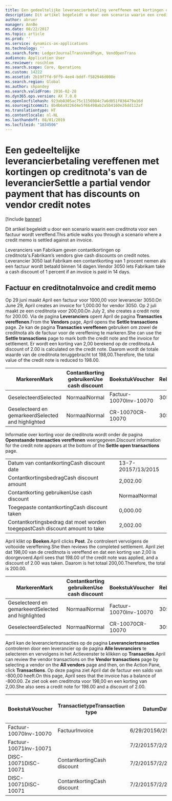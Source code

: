 ```yaml
---
title: Een gedeeltelijke leverancierbetaling vereffenen met kortingen op creditnota's van de leverancier
description: Dit artikel begeleidt u door een scenario waarin een creditnota voor een factuur wordt vereffend.
author: abruer
manager: AnnBe
ms.date: 08/22/2017
ms.topic: article
ms.prod: ''
ms.service: dynamics-ax-applications
ms.technology: ''
ms.search.form: LedgerJournalTransVendPaym, VendOpenTrans
audience: Application User
ms.reviewer: roschlom
ms.search.scope: Core, Operations
ms.custom: 14222
ms.assetid: 2b19f7fd-9ff9-4ee4-bddf-f582946d008e
ms.search.region: Global
ms.author: shpandey
ms.search.validFrom: 2016-02-28
ms.dyn365.ops.version: AX 7.0.0
ms.openlocfilehash: 923ab0305ac75c1156984c7a6d051f036479a16d
ms.sourcegitcommit: 8b4b6a9226d4e5f66498ab2a5b4160e26dd112af
ms.translationtype: HT
ms.contentlocale: nl-NL
ms.lasthandoff: 08/01/2019
ms.locfileid: "1834506"
---
```

# <a name="settle-a-partial-vendor-payment-that-has-discounts-on-vendor-credit-notes"></a><span data-ttu-id="4cf66-103">Een gedeeltelijke leverancierbetaling vereffenen met kortingen op creditnota's van de leverancier</span><span class="sxs-lookup"><span data-stu-id="4cf66-103">Settle a partial vendor payment that has discounts on vendor credit notes</span></span>

[!include [banner](../includes/banner.md)]

<span data-ttu-id="4cf66-104">Dit artikel begeleidt u door een scenario waarin een creditnota voor een factuur wordt vereffend.</span><span class="sxs-lookup"><span data-stu-id="4cf66-104">This article walks you through a scenario where a credit memo is settled against an invoice.</span></span>

<span data-ttu-id="4cf66-105">Leveranciers van Fabrikam geven contantkortingen op creditnota's.</span><span class="sxs-lookup"><span data-stu-id="4cf66-105">Fabrikam’s vendors give cash discounts on credit notes.</span></span> <span data-ttu-id="4cf66-106">Leverancier 3050 laat Fabrikam een contantkorting van 1 procent nemen als een factuur wordt betaald binnen 14 dagen.</span><span class="sxs-lookup"><span data-stu-id="4cf66-106">Vendor 3050 lets Fabrikam take a cash discount of 1 percent if an invoice is paid in 14 days.</span></span>

## <a name="invoice-and-credit-memo"></a><span data-ttu-id="4cf66-107">Factuur en creditnota</span><span class="sxs-lookup"><span data-stu-id="4cf66-107">Invoice and credit memo</span></span>
<span data-ttu-id="4cf66-108">Op 29 juni maakt April een factuur voor 1000,00 voor leverancier 3050.</span><span class="sxs-lookup"><span data-stu-id="4cf66-108">On June 29, April creates an invoice for 1,000.00 for vendor 3050.</span></span> <span data-ttu-id="4cf66-109">Op 2 juli maakt ze een creditnota voor 200,00.</span><span class="sxs-lookup"><span data-stu-id="4cf66-109">On July 2, she creates a credit note for 200.00.</span></span> <span data-ttu-id="4cf66-110">Via de pagina **Leveranciers** opent April de pagina **Transacties vereffenen**.</span><span class="sxs-lookup"><span data-stu-id="4cf66-110">From the **Vendors** page, April opens the **Settle transactions** page.</span></span> <span data-ttu-id="4cf66-111">Ze kan de pagina **Transacties vereffenen** gebruiken om zowel de creditnota als de factuur voor de vereffening te markeren.</span><span class="sxs-lookup"><span data-stu-id="4cf66-111">She can use the **Settle transactions** page to mark both the credit note and the invoice for settlement.</span></span> <span data-ttu-id="4cf66-112">Er wordt een korting van 2,00 berekend op de creditnota.</span><span class="sxs-lookup"><span data-stu-id="4cf66-112">A discount of 2.00 is calculated on the credit note.</span></span> <span data-ttu-id="4cf66-113">Daarom wordt de totale waarde van de creditnota teruggebracht tot 198,00.</span><span class="sxs-lookup"><span data-stu-id="4cf66-113">Therefore, the total value of the credit note is reduced to 198.00.</span></span>

| <span data-ttu-id="4cf66-114">Markeren</span><span class="sxs-lookup"><span data-stu-id="4cf66-114">Mark</span></span>                     | <span data-ttu-id="4cf66-115">Contantkorting gebruiken</span><span class="sxs-lookup"><span data-stu-id="4cf66-115">Use cash discount</span></span> | <span data-ttu-id="4cf66-116">Boekstuk</span><span class="sxs-lookup"><span data-stu-id="4cf66-116">Voucher</span></span>   | <span data-ttu-id="4cf66-117">Rekening</span><span class="sxs-lookup"><span data-stu-id="4cf66-117">Account</span></span> | <span data-ttu-id="4cf66-118">Datum</span><span class="sxs-lookup"><span data-stu-id="4cf66-118">Date</span></span>      | <span data-ttu-id="4cf66-119">Vervaldatum</span><span class="sxs-lookup"><span data-stu-id="4cf66-119">Due date</span></span>  | <span data-ttu-id="4cf66-120">Factuur</span><span class="sxs-lookup"><span data-stu-id="4cf66-120">Invoice</span></span> | <span data-ttu-id="4cf66-121">Bedrag in transactievaluta</span><span class="sxs-lookup"><span data-stu-id="4cf66-121">Amount in transaction currency</span></span> | <span data-ttu-id="4cf66-122">Valuta</span><span class="sxs-lookup"><span data-stu-id="4cf66-122">Currency</span></span> | <span data-ttu-id="4cf66-123">Bedrag om te vereffenen</span><span class="sxs-lookup"><span data-stu-id="4cf66-123">Amount to settle</span></span> |
|--------------------------|-------------------|-----------|---------|-----------|-----------|---------|--------------------------------|----------|------------------|
| <span data-ttu-id="4cf66-124">Geselecteerd</span><span class="sxs-lookup"><span data-stu-id="4cf66-124">Selected</span></span>                 | <span data-ttu-id="4cf66-125">Normaal</span><span class="sxs-lookup"><span data-stu-id="4cf66-125">Normal</span></span>            | <span data-ttu-id="4cf66-126">Factuur-10070</span><span class="sxs-lookup"><span data-stu-id="4cf66-126">Inv-10070</span></span> | <span data-ttu-id="4cf66-127">3050</span><span class="sxs-lookup"><span data-stu-id="4cf66-127">3050</span></span>    | <span data-ttu-id="4cf66-128">6/29/2015</span><span class="sxs-lookup"><span data-stu-id="4cf66-128">6/29/2015</span></span> | <span data-ttu-id="4cf66-129">7/29/2015</span><span class="sxs-lookup"><span data-stu-id="4cf66-129">7/29/2015</span></span> | <span data-ttu-id="4cf66-130">10070</span><span class="sxs-lookup"><span data-stu-id="4cf66-130">10070</span></span>   | <span data-ttu-id="4cf66-131">-1.000,00</span><span class="sxs-lookup"><span data-stu-id="4cf66-131">-1,000.00</span></span>                      | <span data-ttu-id="4cf66-132">USD</span><span class="sxs-lookup"><span data-stu-id="4cf66-132">USD</span></span>      | <span data-ttu-id="4cf66-133">-990,00</span><span class="sxs-lookup"><span data-stu-id="4cf66-133">-990.00</span></span>          |
| <span data-ttu-id="4cf66-134">Geselecteerd en gemarkeerd</span><span class="sxs-lookup"><span data-stu-id="4cf66-134">Selected and highlighted</span></span> | <span data-ttu-id="4cf66-135">Normaal</span><span class="sxs-lookup"><span data-stu-id="4cf66-135">Normal</span></span>            | <span data-ttu-id="4cf66-136">CR-10070</span><span class="sxs-lookup"><span data-stu-id="4cf66-136">CR-10070</span></span>  | <span data-ttu-id="4cf66-137">3050</span><span class="sxs-lookup"><span data-stu-id="4cf66-137">3050</span></span>    | <span data-ttu-id="4cf66-138">7/2/2015</span><span class="sxs-lookup"><span data-stu-id="4cf66-138">7/2/2015</span></span>  | <span data-ttu-id="4cf66-139">7/29/2015</span><span class="sxs-lookup"><span data-stu-id="4cf66-139">7/29/2015</span></span> |         | <span data-ttu-id="4cf66-140">200,00</span><span class="sxs-lookup"><span data-stu-id="4cf66-140">200.00</span></span>                         | <span data-ttu-id="4cf66-141">USD</span><span class="sxs-lookup"><span data-stu-id="4cf66-141">USD</span></span>      | <span data-ttu-id="4cf66-142">198,00</span><span class="sxs-lookup"><span data-stu-id="4cf66-142">198.00</span></span>           |

<span data-ttu-id="4cf66-143">Informatie over korting voor de creditnota wordt onder de pagina **Openstaande transacties vereffenen** weergegeven.</span><span class="sxs-lookup"><span data-stu-id="4cf66-143">Discount information for the credit note appears at the bottom of the **Settle open transactions** page.</span></span>

|                              |           |
|------------------------------|-----------|
| <span data-ttu-id="4cf66-144">Datum van contantkorting</span><span class="sxs-lookup"><span data-stu-id="4cf66-144">Cash discount date</span></span>           | <span data-ttu-id="4cf66-145">13-7-2015</span><span class="sxs-lookup"><span data-stu-id="4cf66-145">7/13/2015</span></span> |
| <span data-ttu-id="4cf66-146">Contantkortingsbedrag</span><span class="sxs-lookup"><span data-stu-id="4cf66-146">Cash discount amount</span></span>         | <span data-ttu-id="4cf66-147">2,00</span><span class="sxs-lookup"><span data-stu-id="4cf66-147">2.00</span></span>      |
| <span data-ttu-id="4cf66-148">Contantkorting gebruiken</span><span class="sxs-lookup"><span data-stu-id="4cf66-148">Use cash discount</span></span>            | <span data-ttu-id="4cf66-149">Normaal</span><span class="sxs-lookup"><span data-stu-id="4cf66-149">Normal</span></span>    |
| <span data-ttu-id="4cf66-150">Toegepaste contantkorting</span><span class="sxs-lookup"><span data-stu-id="4cf66-150">Cash discount taken</span></span>          | <span data-ttu-id="4cf66-151">0,00</span><span class="sxs-lookup"><span data-stu-id="4cf66-151">0.00</span></span>      |
| <span data-ttu-id="4cf66-152">Contantkortingsbedrag dat moet worden toegepast</span><span class="sxs-lookup"><span data-stu-id="4cf66-152">Cash discount amount to take</span></span> | <span data-ttu-id="4cf66-153">2,00</span><span class="sxs-lookup"><span data-stu-id="4cf66-153">2.00</span></span>      |

<span data-ttu-id="4cf66-154">April klikt op **Boeken**.</span><span class="sxs-lookup"><span data-stu-id="4cf66-154">April clicks **Post**.</span></span> <span data-ttu-id="4cf66-155">Ze controleert vervolgens de voltooide vereffening.</span><span class="sxs-lookup"><span data-stu-id="4cf66-155">She then reviews the completed settlement.</span></span> <span data-ttu-id="4cf66-156">April ziet dat 198,00 van de creditnota is vereffend en dat een korting van 2,00 is doorgevoerd.</span><span class="sxs-lookup"><span data-stu-id="4cf66-156">April sees that 198.00 of the credit note was applied, and a discount of 2.00 was taken.</span></span> <span data-ttu-id="4cf66-157">Daarom is het totaal 200,00.</span><span class="sxs-lookup"><span data-stu-id="4cf66-157">Therefore, the total is 200.00.</span></span>

| <span data-ttu-id="4cf66-158">Markeren</span><span class="sxs-lookup"><span data-stu-id="4cf66-158">Mark</span></span>                     | <span data-ttu-id="4cf66-159">Contantkorting gebruiken</span><span class="sxs-lookup"><span data-stu-id="4cf66-159">Use cash discount</span></span> | <span data-ttu-id="4cf66-160">Boekstuk</span><span class="sxs-lookup"><span data-stu-id="4cf66-160">Voucher</span></span>   | <span data-ttu-id="4cf66-161">Rekening</span><span class="sxs-lookup"><span data-stu-id="4cf66-161">Account</span></span> | <span data-ttu-id="4cf66-162">Datum</span><span class="sxs-lookup"><span data-stu-id="4cf66-162">Date</span></span>      | <span data-ttu-id="4cf66-163">Vervaldatum</span><span class="sxs-lookup"><span data-stu-id="4cf66-163">Due date</span></span>  | <span data-ttu-id="4cf66-164">Factuur</span><span class="sxs-lookup"><span data-stu-id="4cf66-164">Invoice</span></span>  | <span data-ttu-id="4cf66-165">Bedrag in transactievaluta</span><span class="sxs-lookup"><span data-stu-id="4cf66-165">Amount in transaction currency</span></span> | <span data-ttu-id="4cf66-166">Valuta</span><span class="sxs-lookup"><span data-stu-id="4cf66-166">Currency</span></span> | <span data-ttu-id="4cf66-167">Bedrag om te vereffenen</span><span class="sxs-lookup"><span data-stu-id="4cf66-167">Amount to settle</span></span> |
|--------------------------|-------------------|-----------|---------|-----------|-----------|----------|--------------------------------|----------|------------------|
| <span data-ttu-id="4cf66-168">Geselecteerd en gemarkeerd</span><span class="sxs-lookup"><span data-stu-id="4cf66-168">Selected and highlighted</span></span> | <span data-ttu-id="4cf66-169">Normaal</span><span class="sxs-lookup"><span data-stu-id="4cf66-169">Normal</span></span>            | <span data-ttu-id="4cf66-170">Factuur-10070</span><span class="sxs-lookup"><span data-stu-id="4cf66-170">Inv-10070</span></span> | <span data-ttu-id="4cf66-171">3050</span><span class="sxs-lookup"><span data-stu-id="4cf66-171">3050</span></span>    | <span data-ttu-id="4cf66-172">6/29/2015</span><span class="sxs-lookup"><span data-stu-id="4cf66-172">6/29/2015</span></span> | <span data-ttu-id="4cf66-173">7/29/2015</span><span class="sxs-lookup"><span data-stu-id="4cf66-173">7/29/2015</span></span> | <span data-ttu-id="4cf66-174">10070</span><span class="sxs-lookup"><span data-stu-id="4cf66-174">10070</span></span>    | <span data-ttu-id="4cf66-175">-1.000,00</span><span class="sxs-lookup"><span data-stu-id="4cf66-175">-1,000.00</span></span>                      | <span data-ttu-id="4cf66-176">USD</span><span class="sxs-lookup"><span data-stu-id="4cf66-176">USD</span></span>      | <span data-ttu-id="4cf66-177">-200,00</span><span class="sxs-lookup"><span data-stu-id="4cf66-177">-200.00</span></span>          |
| <span data-ttu-id="4cf66-178">Geselecteerd</span><span class="sxs-lookup"><span data-stu-id="4cf66-178">Selected</span></span>                 | <span data-ttu-id="4cf66-179">Normaal</span><span class="sxs-lookup"><span data-stu-id="4cf66-179">Normal</span></span>            | <span data-ttu-id="4cf66-180">CR-10070</span><span class="sxs-lookup"><span data-stu-id="4cf66-180">CR-10070</span></span>  | <span data-ttu-id="4cf66-181">3050</span><span class="sxs-lookup"><span data-stu-id="4cf66-181">3050</span></span>    | <span data-ttu-id="4cf66-182">7/2/2015</span><span class="sxs-lookup"><span data-stu-id="4cf66-182">7/2/2015</span></span>  | <span data-ttu-id="4cf66-183">7/29/2015</span><span class="sxs-lookup"><span data-stu-id="4cf66-183">7/29/2015</span></span> | <span data-ttu-id="4cf66-184">CR-10070</span><span class="sxs-lookup"><span data-stu-id="4cf66-184">CR-10070</span></span> | <span data-ttu-id="4cf66-185">200,00</span><span class="sxs-lookup"><span data-stu-id="4cf66-185">200.00</span></span>                         | <span data-ttu-id="4cf66-186">USD</span><span class="sxs-lookup"><span data-stu-id="4cf66-186">USD</span></span>      | <span data-ttu-id="4cf66-187">198,00</span><span class="sxs-lookup"><span data-stu-id="4cf66-187">198.00</span></span>           |

<span data-ttu-id="4cf66-188">April kan de leveranciertransacties op de pagina **Leveranciertransacties** controleren door een leverancier op de pagina **Alle leveranciers** te selecteren en vervolgens in het Actievenster te klikken op **Transacties**.</span><span class="sxs-lookup"><span data-stu-id="4cf66-188">April can review the vendor transactions on the **Vendor transactions** page by selecting a vendor on the **All vendors** page and then, on the Action Pane, click **Transactions**.</span></span> <span data-ttu-id="4cf66-189">Op deze pagina ziet April dat de factuur een saldo van -800,00 heeft.</span><span class="sxs-lookup"><span data-stu-id="4cf66-189">On this page, April sees that the invoice has a balance of -800.00.</span></span> <span data-ttu-id="4cf66-190">Ze ziet ook een creditnota voor 198,00 en een korting van 2,00.</span><span class="sxs-lookup"><span data-stu-id="4cf66-190">She also sees a credit note for 198.00 and a discount of 2.00.</span></span>

| <span data-ttu-id="4cf66-191">Boekstuk</span><span class="sxs-lookup"><span data-stu-id="4cf66-191">Voucher</span></span>    | <span data-ttu-id="4cf66-192">Transactietype</span><span class="sxs-lookup"><span data-stu-id="4cf66-192">Transaction type</span></span> | <span data-ttu-id="4cf66-193">Datum</span><span class="sxs-lookup"><span data-stu-id="4cf66-193">Date</span></span>      | <span data-ttu-id="4cf66-194">Factuur</span><span class="sxs-lookup"><span data-stu-id="4cf66-194">Invoice</span></span> | <span data-ttu-id="4cf66-195">Debetbedrag in transactievaluta</span><span class="sxs-lookup"><span data-stu-id="4cf66-195">Amount in transaction currency debit</span></span> | <span data-ttu-id="4cf66-196">Creditbedrag in transactievaluta</span><span class="sxs-lookup"><span data-stu-id="4cf66-196">Amount in transaction currency credit</span></span> | <span data-ttu-id="4cf66-197">Saldo</span><span class="sxs-lookup"><span data-stu-id="4cf66-197">Balance</span></span> | <span data-ttu-id="4cf66-198">Valuta</span><span class="sxs-lookup"><span data-stu-id="4cf66-198">Currency</span></span> |
|------------|------------------|-----------|---------|--------------------------------------|---------------------------------------|---------|----------|
| <span data-ttu-id="4cf66-199">Factuur-10070</span><span class="sxs-lookup"><span data-stu-id="4cf66-199">Inv-10070</span></span>  | <span data-ttu-id="4cf66-200">Factuur</span><span class="sxs-lookup"><span data-stu-id="4cf66-200">Invoice</span></span>          | <span data-ttu-id="4cf66-201">6/29/2015</span><span class="sxs-lookup"><span data-stu-id="4cf66-201">6/29/2015</span></span> | <span data-ttu-id="4cf66-202">10070</span><span class="sxs-lookup"><span data-stu-id="4cf66-202">10070</span></span>   |                                      | <span data-ttu-id="4cf66-203">1.000,00</span><span class="sxs-lookup"><span data-stu-id="4cf66-203">1,000.00</span></span>                              | <span data-ttu-id="4cf66-204">-800,00</span><span class="sxs-lookup"><span data-stu-id="4cf66-204">-800.00</span></span> | <span data-ttu-id="4cf66-205">USD</span><span class="sxs-lookup"><span data-stu-id="4cf66-205">USD</span></span>      |
| <span data-ttu-id="4cf66-206">Factuur-10071</span><span class="sxs-lookup"><span data-stu-id="4cf66-206">Inv-10071</span></span>  |                  | <span data-ttu-id="4cf66-207">7/2/2015</span><span class="sxs-lookup"><span data-stu-id="4cf66-207">7/2/2015</span></span>  | <span data-ttu-id="4cf66-208">CR10071</span><span class="sxs-lookup"><span data-stu-id="4cf66-208">CR10071</span></span> | <span data-ttu-id="4cf66-209">200,00</span><span class="sxs-lookup"><span data-stu-id="4cf66-209">200.00</span></span>                               |                                       | <span data-ttu-id="4cf66-210">0,00</span><span class="sxs-lookup"><span data-stu-id="4cf66-210">0.00</span></span>    | <span data-ttu-id="4cf66-211">USD</span><span class="sxs-lookup"><span data-stu-id="4cf66-211">USD</span></span>      |
| <span data-ttu-id="4cf66-212">DISC-10071</span><span class="sxs-lookup"><span data-stu-id="4cf66-212">DISC-10071</span></span> |  <span data-ttu-id="4cf66-213">Contantkorting</span><span class="sxs-lookup"><span data-stu-id="4cf66-213">Cash discount</span></span>   | <span data-ttu-id="4cf66-214">7/2/2015</span><span class="sxs-lookup"><span data-stu-id="4cf66-214">7/2/2015</span></span>  |         | <span data-ttu-id="4cf66-215">2,00</span><span class="sxs-lookup"><span data-stu-id="4cf66-215">2.00</span></span>                                 |                                       | <span data-ttu-id="4cf66-216">0,00</span><span class="sxs-lookup"><span data-stu-id="4cf66-216">0.00</span></span>    | <span data-ttu-id="4cf66-217">USD</span><span class="sxs-lookup"><span data-stu-id="4cf66-217">USD</span></span>      |
| <span data-ttu-id="4cf66-218">DISC-10071</span><span class="sxs-lookup"><span data-stu-id="4cf66-218">DISC-10071</span></span> |  <span data-ttu-id="4cf66-219">Contantkorting</span><span class="sxs-lookup"><span data-stu-id="4cf66-219">Cash discount</span></span>   | <span data-ttu-id="4cf66-220">7/2/2015</span><span class="sxs-lookup"><span data-stu-id="4cf66-220">7/2/2015</span></span>  |         |                                      | <span data-ttu-id="4cf66-221">2,00</span><span class="sxs-lookup"><span data-stu-id="4cf66-221">2.00</span></span>                                  | <span data-ttu-id="4cf66-222">0,00</span><span class="sxs-lookup"><span data-stu-id="4cf66-222">0.00</span></span>    | <span data-ttu-id="4cf66-223">USD</span><span class="sxs-lookup"><span data-stu-id="4cf66-223">USD</span></span>      |





